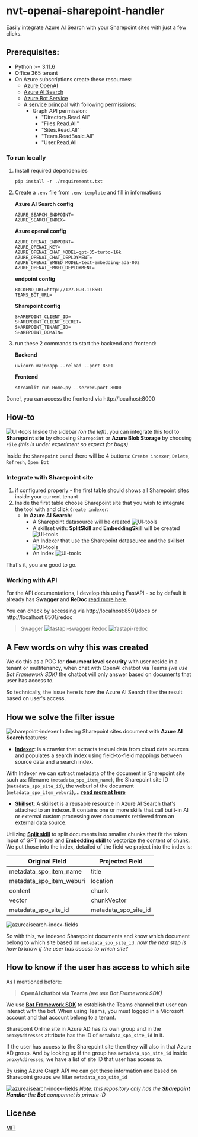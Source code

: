 # nvt-openai-sharepoint-handler
Easily integrate Azure AI Search with your Sharepoint sites with just a few clicks.

## Prerequisites:

- Python >= 3.11.6
- Office 365 tenant
- On Azure subscriptions create these resources:
    - [Azure OpenAI](https://learn.microsoft.com/en-us/azure/ai-services/openai/how-to/create-resource?pivots=web-portal)
    - [Azure AI Search](https://learn.microsoft.com/en-us/azure/search/search-create-service-portal)
    - [Azure Bot Service](https://learn.microsoft.com/en-us/azure/bot-service/abs-quickstart?view=azure-bot-service-4.0&tabs=userassigned)
    - [A service princpal](https://learn.microsoft.com/en-us/entra/identity-platform/app-objects-and-service-principals?tabs=browser) with following permissions:
        - Graph API permission:
            - "Directory.Read.All"
            - "Files.Read.All"
            - "Sites.Read.All"
            - "Team.ReadBasic.All"
            - "User.Read.All

### To run locally
1. Install required dependencies
    ```
    pip install -r ./requirements.txt
    ```
2. Create a `.env` file from `.env-template` and fill in informations

    **Azure AI Search config**
    ```
    AZURE_SEARCH_ENDPOINT=
    AZURE_SEARCH_INDEX=
    ```

    **Azure openai config**
    ```
    AZURE_OPENAI_ENDPOINT=
    AZURE_OPENAI_KEY=
    AZURE_OPENAI_CHAT_MODEL=gpt-35-turbo-16k
    AZURE_OPENAI_CHAT_DEPLOYMENT=
    AZURE_OPENAI_EMBED_MODEL=text-embedding-ada-002
    AZURE_OPENAI_EMBED_DEPLOYMENT=
    ```

    **endpoint config**
    ```
    BACKEND_URL=http://127.0.0.1:8501
    TEAMS_BOT_URL=
    ```

    **Sharepoint config**
    ```
    SHAREPOINT_CLIENT_ID=
    SHAREPOINT_CLIENT_SECRET=
    SHAREPOINT_TENANT_ID=
    SHAREPOINT_DOMAIN=
    ```
3. run these 2 commands to start the backend and frontend:

    **Backend**
    ```
    uvicorn main:app --reload --port 8501
    ```

    **Frontend**
    ```
    streamlit run Home.py --server.port 8000
    ```

Done!, you can access the frontend via http://localhost:8000

## How-to
![UI-tools](./images/UI-tools.png)
Inside the sidebar *(on the left)*, you can integrate this tool to **Sharepoint site** by choosing `Sharepoint` or **Azure Blob Storage** by choosing `File` *(this is under experiment so expect for bugs)*

Inside the `Sharepoint` panel there will be 4 buttons: `Create indexer`, `Delete`, `Refresh`, `Open Bot`

### Integrate with Sharepoint site
1. if configured properly - the first table should shows all Sharepoint sites inside your current tenant
2. Inside the first table choose Sharepoint site that you wish to integrate the tool with and click `Create indexer`:
    - In **Azure AI Search**:
        - A Sharepoint datasource will be created
        ![UI-tools](./images/azureaisearch-datasource.png)
        - A skillset with: **SplitSkill** and **EmbeddingSkill** will be created
        ![UI-tools](./images/azureaisearch-skillset.png)
        - An Indexer that use the Sharepoint datasource and the skillset
        ![UI-tools](./images/azureaisearch-indexer.png)
        - An index
        ![UI-tools](./images/azureaisearch-index.png)

That's it, you are good to go.

### Working with API
For the API documentations, I develop this using FastAPI - so by default it already has **Swagger** and **ReDoc** [read more here](https://fastapi.tiangolo.com/tutorial/.metadata/).

You can check by accessing via http://localhost:8501/docs or http://localhost:8501/redoc

> Swagger
![fastapi-swagger](./images/fastapi-swagger.png)
> Redoc
![fastapi-redoc](./images/fastapi-redoc.png)

## A Few words on why this was created
We do this as a POC for **document level security** with user reside in a tenant or multitenancy, when chat with OpenAI chatbot via Teams *(we use Bot Framework SDK)* the chatbot will only answer based on documents that user has access to.

So technically, the issue here is how the Azure AI Search filter the result based on user's access.


## How we solve the filter issue
![sharepoint-indexer](./images/sharepoint-indexer.png)
Indexing Sharepoint sites document with **Azure AI Search** features:
- **[Indexer](https://learn.microsoft.com/en-us/azure/search/search-indexer-overview)**: is a crawler that extracts textual data from cloud data sources and populates a search index using field-to-field mappings between source data and a search index.

With Indexer we can extract metadata of the document in Sharepoint site such as: filename (`metadata_spo_item_name`), the Sharepoint site ID (`metadata_spo_site_id`), the weburl of the document (`metadata_spo_item_weburi`),... **[read more at here](https://learn.microsoft.com/en-us/azure/search/search-howto-index-sharepoint-online)**

- **[Skillset](https://learn.microsoft.com/en-us/azure/search/cognitive-search-working-with-skillsets)**: A skillset is a reusable resource in Azure AI Search that's attached to an indexer. It contains one or more skills that call built-in AI or external custom processing over documents retrieved from an external data source.

Utilizing **[Split skill](https://learn.microsoft.com/en-us/azure/search/cognitive-search-skill-textsplit)** to split documents into smaller chunks that fit the token input of GPT model and **[Embedding skill](https://learn.microsoft.com/en-us/azure/search/cognitive-search-skill-textsplit)** to vectorize the content of chunk. We put those into the index, detailed of the field we project into the index is:

| Original Field | Projected Field |
| ------------- | ------------- |
| metadata_spo_item_name | title |
| metadata_spo_item_weburi | location |
| content | chunk |
| vector | chunkVector |
| metadata_spo_site_id | metadata_spo_site_id |

![azureaisearch-index-fields](./images/azureaiserch-index-fields.png)

So with this, we indexed Sharepoint documents and know which document belong to which site based on `metadata_spo_site_id`. *now the next step is how to know if the user has access to which site?*


## How to know if the user has access to which site
As I mentioned before: 
> **OpenAI chatbot via Teams *(we use Bot Framework SDK)***

We use **[Bot Framework SDK](https://learn.microsoft.com/en-us/azure/bot-service/bot-service-overview?view=azure-bot-service-4.0)** to establish the Teams channel that user can interact with the bot.
When using Teams, you must logged in a Microsoft account and that account belong to a tenant. 

Sharepoint Online site in Azure AD has its own group and in the `proxyAddresses` attribute has the ID of `metadata_spo_site_id` in it. 

If the user has access to the Sharepoint site then they will also in that Azure AD group. And by looking up if the group has `metadata_spo_site_id` inside `proxyAddresses`, we have a list of site ID that user has access to.

By using Azure Graph API we can get these information and based on Sharepoint groups we filter `metadata_spo_site_id`

![azureaisearch-index-fields](./images/overall-architect.png)
*Note: this repository only has the **Sharepoint Handler** the **Bot** componnet is private :D*


## License
[MIT](https://choosealicense.com/licenses/mit/)